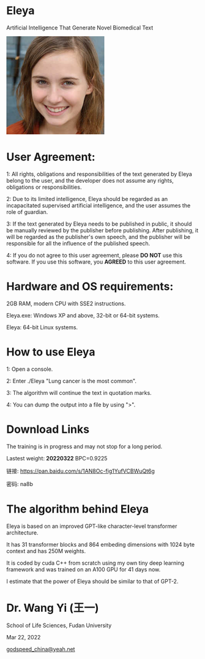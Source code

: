 # Eleya
Artificial Intelligence That Generate Novel Biomedical Text

![Eleya](Eleya.jpg)
  
# User Agreement:

1: All rights, obligations and responsibilities of the text generated by Eleya belong to the user, and the developer does not assume any rights, obligations or responsibilities.

2: Due to its limited intelligence, Eleya should be regarded as an incapacitated supervised artificial intelligence, and the user assumes the role of guardian.

3: If the text generated by Eleya needs to be published in public, it should be manually reviewed by the publisher before publishing. After publishing, it will be regarded as the publisher's own speech, and the publisher will be responsible for all the influence of the published speech.

4: If you do not agree to this user agreement, please **DO NOT** use this software. If you use this software, you **AGREED** to this user agreement.

# Hardware and OS requirements:

2GB RAM, modern CPU with SSE2 instructions.

Eleya.exe:  Windows XP and above, 32-bit or 64-bit systems.

Eleya: 64-bit Linux systems.

# How to use Eleya

1: Open a console.

2: Enter ./Eleya "Lung cancer is the most common".

3: The algorithm will continue the text in quotation marks.

4: You can dump the output into a file by using ">".

# Download Links

The training is in progress and may not stop for a long period.

Lastest weight: **20220322** BPC=0.9225

链接: https://pan.baidu.com/s/1AN8Oc-fig1YufVCBWuQt6g  

密码: na8b

# The algorithm behind Eleya

Eleya is based on an improved GPT-like character-level transformer architecture. 

It has 31 transformer blocks and 864 embeding dimensions with 1024 byte context and has 250M weights.

It is coded by cuda C++ from scratch using my own tiny deep learning framework and was trained on an A100 GPU for 41 days now.

I estimate that the power of Eleya should be similar to that of GPT-2.

# Dr. Wang Yi (王一)

School of Life Sciences, Fudan University

Mar 22, 2022

godspeed_china@yeah.net


